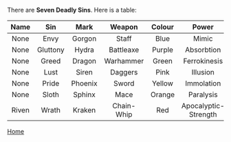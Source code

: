 There are __Seven Deadly Sins__. Here is a table:

|Name|Sin|Mark|Weapon|Colour|Power|Species|Rank|
|:-:|:-:|:-:|:-:|:-:|:-:|:-:|:-:|
|None|Envy|Gorgon|Staff|Blue|Mimic|Changeling|Imperatore|
|None|Gluttony|Hydra|Battleaxe|Purple|Absorbtion|None|Venatorium|
|None|Greed|Dragon|Warhammer|Green|Ferrokinesis|None|Ferratorium|
|None|Lust|Siren|Daggers|Pink|Illusion|Faerie|Dominum|
|None|Pride|Phoenix|Sword|Yellow|Immolation|Elf|Luminorium|
|None|Sloth|Sphinx|Mace|Orange|Paralysis|Golem|Exaltum|
|Riven|Wrath|Kraken|Chain-Whip|Red|Apocalyptic-Strength|Demon|Bellatorium|


[Home](home.html)